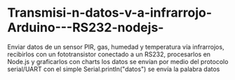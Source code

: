 # Transmisi-n-datos-v-a-infrarrojo-Arduino---RS232-nodejs-
Enviar datos de un sensor PIR, gas, humedad y temperatura vía infrarrojos, recibirlos con un fototransistor conectado a un RS232, procesarlos en Node.js y graficarlos con charts 
los datos se envían por medio del protocolo serial/UART con el simple Serial.println("datos") se envía la palabra datos
